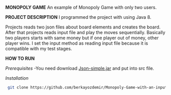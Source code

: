 **MONOPOLY GAME** 
An example of Monopoly Game with only two users.

**PROJECT DESCRIPTION**
I programmed the project with using Java 8.

Projects reads two json files about board elements and creates the board. After that projects reads input file and play the moves sequentially.
Basically two players starts with same money but if one player out of money, other player wins. I set the input method as reading input file because it is compatible with my
test stages. 

**HOW TO RUN**

 _Prerequisites_ 
  -You need download [Json-simple.jar](https://code.google.com/archive/p/json-simple/downloads) and put into src file.
 
 _Installation_
 ```sh
  git clone https://github.com/berkayozdemir/Monopoly-Game-with-an-input-file.git
   ```

  

